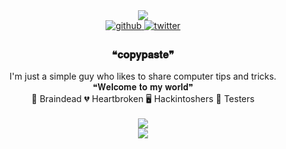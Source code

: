 <div align="center">
<img src="https://github.com/theofficialcopypaste/theofficialcopypaste/blob/main/profile/4lowthewhiterabbit.gif" />
</div>   
<div align="center">
<a href="https://github.com/theofficialcopypaste" target="_blank">
<img src=https://img.shields.io/badge/github-%2324292e.svg?&style=for-the-badge&logo=github&logoColor=white alt=github style="margin-bottom: 5px;" />
</a>
<a href="https://twitter.com/@off_copypaste" target="_blank">
<img src=https://img.shields.io/badge/twitter-%2300acee.svg?&style=for-the-badge&logo=twitter&logoColor=white alt=twitter style="margin-bottom: 5px;" />
</a>  
</div> 

### <div align="center">❝𝐜𝐨𝐩𝐲𝐩𝐚𝐬𝐭𝐞❞</div>
<div align="center">I'm just a simple guy who likes to share computer tips and tricks.</div> 
<div align="center">❝𝐖𝐞𝐥𝐜𝐨𝐦𝐞 𝐭𝐨 𝐦𝐲 𝐰𝐨𝐫𝐥𝐝❞</div> 

<div align="center">🧠 Braindead  💔 Heartbroken  🖥️ Hackintoshers  🧪 Testers</div>  
<br>
<div align="center"><img src="https://github-readme-stats.vercel.app/api?username=theofficialcopypaste&show_icons=true&count_private=true&hide_border=true" align="center" /></div>  

<div align="center">
<img src="https://komarev.com/ghpvc/?username=theofficialcopypaste&&style=flat-square" align="center" />
</div>  

